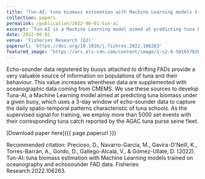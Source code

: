 ```yaml
---
title: "Tun-AI: tuna biomass estimation with Machine Learning models trained on oceanography and echosounder FAD data"
collection: papers
permalink: /publication/2022-06-01-tun-ai
excerpt: 'Tun-AI is a Machine Learning model aimed at predicting tuna biomass under a given buoy, which uses a 3-day window of echo-sounder data to capture the daily spatio-temporal patterns characteristic of tuna schools.'
date: 2022-06-01
venue: 'Fisheries Research (Q2)'
paperurl: 'https://doi.org/10.1016/j.fishres.2022.106263'
featured_image: "https://ars.els-cdn.com/content/image/1-s2.0-S0165783622000406-gr3.jpg"
---
```

Echo-sounder data registered by buoys attached to drifting FADs provide a very valuable source of information on populations of tuna and their behaviour. This value increases whenthese data are supplemented with oceanographic data coming from CMEMS. We use these sources to develop Tuna-AI, a Machine Learning model aimed at predicting tuna biomass under a given buoy, which uses a 3-day window of echo-sounder data to capture the daily spatio-temporal patterns characteristic of tuna schools. As the supervised signal for training, we employ more than 5000 set events with their corresponding tuna catch reported by the AGAC tuna purse seine fleet.

[Download paper here]({{ page.paperurl }})

Recommended citation: Precioso, D., Navarro-García, M., Gavira-O'Neill, K., Torres-Barrán, A., Gordo, D., Gallego-Alcalá, V., & Gómez-Ullate, D. (2022). Tun-AI: tuna biomass estimation with Machine Learning models trained on oceanography and echosounder FAD data. Fisheries Research:2022.106263.